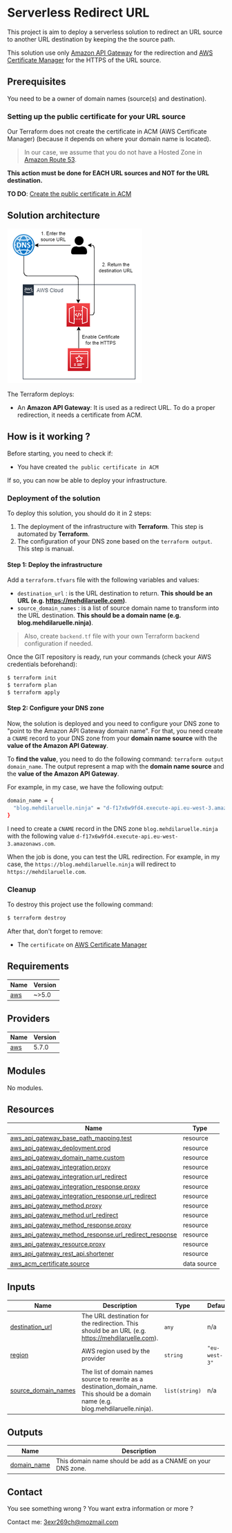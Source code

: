 # Serverless Redirect URL

This project is aim to deploy a serverless solution to redirect an URL source to another URL destination by keeping the
the source path.

This solution use only [Amazon API Gateway](https://aws.amazon.com/fr/api-gateway/) for the redirection
and [AWS Certificate Manager](https://aws.amazon.com/fr/certificate-manager/) for the HTTPS of the URL source.

## Prerequisites

You need to be a owner of domain names (source(s) and destination).

### Setting up the public certificate for your URL source

Our Terraform does not create the certificate in ACM (AWS Certificate Manager) (because it depends on where your domain name is located).
> In our case, we assume that you do not have a Hosted Zone in [Amazon Route 53](https://aws.amazon.com/fr/route53/).

**This action must be done for EACH URL sources and NOT for the URL destination.**

**TO DO**: [Create the public certificate in ACM](https://docs.aws.amazon.com/acm/latest/userguide/gs-acm-request-public.html)

## Solution architecture

![Amazon API Gateway redirect workflow](.docs/redirect-serverless.png)

The Terraform deploys:
- An **Amazon API Gateway**: It is used as a redirect URL. To do a proper redirection, it needs a certificate from ACM.

## How is it working ?

Before starting, you need to check if:
- You have created `the public certificate in ACM`

If so, you can now be able to deploy your infrastructure.

### Deployment of the solution

To deploy this solution, you should do it in 2 steps:
1. The deployment of the infrastructure with **Terraform**. This step is automated by **Terraform**.
2. The configuration of your DNS zone based on the `terraform output`. This step is manual.

#### Step 1: Deploy the infrastructure

Add a `terraform.tfvars` file with the following variables and values:
- `destination_url` : is the URL destination to return. **This should be an URL (e.g. https://mehdilaruelle.com)**.
- `source_domain_names` : is a list of source domain name to transform into the URL destination. **This should be a domain name (e.g. blog.mehdilaruelle.ninja)**.

> Also, create `backend.tf` file with your own Terraform backend configuration if needed.

Once the GIT repository is ready, run your commands (check your AWS credentials beforehand):
```bash
$ terraform init
$ terraform plan
$ terraform apply
```

#### Step 2: Configure your DNS zone

Now, the solution is deployed and you need to configure your DNS zone to "point to the Amazon API Gateway domain name".
For that, you need create a `CNAME` record to your DNS zone from your **domain name source** with the **value of
the Amazon API Gateway**.

To **find the value**, you need to do the following command: `terraform output domain_name`.
The output represent a map with the **domain name source** and the **value of the Amazon API Gateway**.

For example, in my case, we have the following output:
```bash
domain_name = {
  "blog.mehdilaruelle.ninja" = "d-f17x6w9fd4.execute-api.eu-west-3.amazonaws.com"
}
```

I need to create a `CNAME` record in the DNS zone `blog.mehdilaruelle.ninja` with the following value `d-f17x6w9fd4.execute-api.eu-west-3.amazonaws.com`.

When the job is done, you can test the URL redirection. For example, in my case, the `https://blog.mehdilaruelle.ninja` will redirect to `https://mehdilaruelle.com`.

### Cleanup

To destroy this project use the following command:
```bash
$ terraform destroy
```

After that, don't forget to remove:
- The `certificate` on [AWS Certificate Manager](https://aws.amazon.com/fr/certificate-manager/)

<!-- BEGINNING OF PRE-COMMIT-TERRAFORM DOCS HOOK -->
## Requirements

| Name | Version |
|------|---------|
| <a name="requirement_aws"></a> [aws](#requirement\_aws) | ~>5.0 |

## Providers

| Name | Version |
|------|---------|
| <a name="provider_aws"></a> [aws](#provider\_aws) | 5.7.0 |

## Modules

No modules.

## Resources

| Name | Type |
|------|------|
| [aws_api_gateway_base_path_mapping.test](https://registry.terraform.io/providers/hashicorp/aws/latest/docs/resources/api_gateway_base_path_mapping) | resource |
| [aws_api_gateway_deployment.prod](https://registry.terraform.io/providers/hashicorp/aws/latest/docs/resources/api_gateway_deployment) | resource |
| [aws_api_gateway_domain_name.custom](https://registry.terraform.io/providers/hashicorp/aws/latest/docs/resources/api_gateway_domain_name) | resource |
| [aws_api_gateway_integration.proxy](https://registry.terraform.io/providers/hashicorp/aws/latest/docs/resources/api_gateway_integration) | resource |
| [aws_api_gateway_integration.url_redirect](https://registry.terraform.io/providers/hashicorp/aws/latest/docs/resources/api_gateway_integration) | resource |
| [aws_api_gateway_integration_response.proxy](https://registry.terraform.io/providers/hashicorp/aws/latest/docs/resources/api_gateway_integration_response) | resource |
| [aws_api_gateway_integration_response.url_redirect](https://registry.terraform.io/providers/hashicorp/aws/latest/docs/resources/api_gateway_integration_response) | resource |
| [aws_api_gateway_method.proxy](https://registry.terraform.io/providers/hashicorp/aws/latest/docs/resources/api_gateway_method) | resource |
| [aws_api_gateway_method.url_redirect](https://registry.terraform.io/providers/hashicorp/aws/latest/docs/resources/api_gateway_method) | resource |
| [aws_api_gateway_method_response.proxy](https://registry.terraform.io/providers/hashicorp/aws/latest/docs/resources/api_gateway_method_response) | resource |
| [aws_api_gateway_method_response.url_redirect_response](https://registry.terraform.io/providers/hashicorp/aws/latest/docs/resources/api_gateway_method_response) | resource |
| [aws_api_gateway_resource.proxy](https://registry.terraform.io/providers/hashicorp/aws/latest/docs/resources/api_gateway_resource) | resource |
| [aws_api_gateway_rest_api.shortener](https://registry.terraform.io/providers/hashicorp/aws/latest/docs/resources/api_gateway_rest_api) | resource |
| [aws_acm_certificate.source](https://registry.terraform.io/providers/hashicorp/aws/latest/docs/data-sources/acm_certificate) | data source |

## Inputs

| Name | Description | Type | Default | Required |
|------|-------------|------|---------|:--------:|
| <a name="input_destination_url"></a> [destination\_url](#input\_destination\_url) | The URL destination for the redirection. This should be an URL (e.g. https://mehdilaruelle.com). | `any` | n/a | yes |
| <a name="input_region"></a> [region](#input\_region) | AWS region used by the provider | `string` | `"eu-west-3"` | no |
| <a name="input_source_domain_names"></a> [source\_domain\_names](#input\_source\_domain\_names) | The list of domain names source to rewrite as a destination\_domain\_name. This should be a domain name (e.g. blog.mehdilaruelle.ninja). | `list(string)` | n/a | yes |

## Outputs

| Name | Description |
|------|-------------|
| <a name="output_domain_name"></a> [domain\_name](#output\_domain\_name) | This domain name should be add as a CNAME on your DNS zone. |
<!-- END OF PRE-COMMIT-TERRAFORM DOCS HOOK -->

## Contact

You see something wrong ? You want extra information or more ?

Contact me: 3exr269ch@mozmail.com
